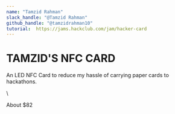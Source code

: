 ```yaml
---
name: "Tamzid Rahman"
slack_handle: "@Tamzid Rahman"
github_handle: "@tamzidrahman10"
tutorial:  https://jams.hackclub.com/jam/hacker-card
---
```


# TAMZID'S NFC CARD

<!-- Describe your board in 2-3 sentences. What are you making? What will it do? -->
An LED NFC Card to reduce my hassle of carrying paper cards to hackathons.

<!-- How much is it going to cost? -->\
About $82

<!-- Tell us a little bit about your design process. What were some challenges? What helped? ***Totally optional*** -->
